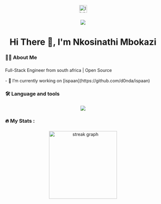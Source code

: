 <div align="center">
  <a href="https://www.linkedin.com/in/nkosinathimbokazi" target="_blank">
    <img src="https://img.shields.io/static/v1?message=LinkedIn&logo=linkedin&label=&color=0077B5&logoColor=white&labelColor=&style=for-the-badge" height="25" alt="linkedin logo"  />
  </a>
</div>

###

<div align="center">
  <img src="https://visitor-badge.laobi.icu/badge?page_id=d0nda.d0nda&"  />
</div>

###

<h1 align="center">Hi There 👋, I'm Nkosinathi Mbokazi</h1>

###

<h3 align="left">👩‍💻  About Me</h3>

###

<p align="left">Full-Stack Engineer from south africa | Open Source<br><br>- 🔭 I’m currently working on [ispaan](https://github.com/d0nda/ispaan) <br>

###

<h3 align="left">🛠 Language and tools</h3>

###

<p align="center">
<img src="[https://skillicons.dev/icons?i=html,css,js,react,nextjs,boostrap,tailwindcss,mongodb,express,nodejs,git,github,vscode&perline=8](https://skillicons.dev/icons?i=react,js,python,django,nodejs,tailwindcss,express,postgres,shell,html,css,git,github,vscode,bootstrap&perline=8)">
</p>


###

<h3 align="left">🔥   My Stats :</h3>

###

<div align="center">
  <img src="https://streak-stats.demolab.com?user=d0nda&locale=en&mode=daily&theme=dark&hide_border=false&border_radius=5&order=3" height="220" alt="streak graph"/>
</div>

###
